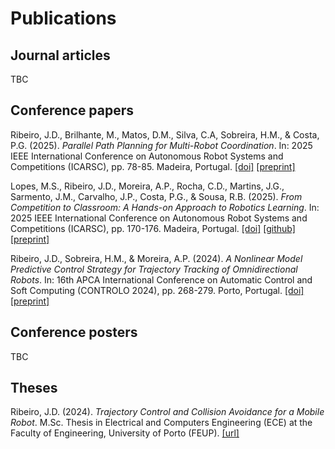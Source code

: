 # Publications

## Journal articles

TBC

<!-- Ribeiro, J.D., Sousa, R.B., Martins, J.G., Aguiar, A.S., Santos, F.N., & Sobreira, H.M. (2025).
_Indoor Benchmark of 3D LiDAR SLAM at iilab – Industry and Innovation Laboratory_.
IEEE Access, 
**<volume>**(<number>):<pages xxx-xxx>.
DOI: [TBC](https://doi.org/TBC).
URL: [TBC](TBC) -->

## Conference papers

Ribeiro, J.D., Brilhante, M., Matos, D.M., Silva, C.A, Sobreira, H.M., & Costa, P.G. (2025).
_Parallel Path Planning for Multi-Robot Coordination_.
In: 2025 IEEE International Conference on Autonomous Robot Systems and Competitions (ICARSC),
pp. 78-85. Madeira, Portugal.
[[doi]](https://doi.org/10.1109/ICARSC65809.2025.10970166)
[[preprint]](https://doi.org/10.13140/RG.2.2.15702.97609/1)

Lopes, M.S., Ribeiro, J.D., Moreira, A.P., Rocha, C.D., Martins, J.G., Sarmento, J.M., Carvalho, J.P., Costa, P.G., & Sousa, R.B. (2025).
_From Competition to Classroom: A Hands-on Approach to Robotics Learning_.
In: 2025 IEEE International Conference on Autonomous Robot Systems and Competitions (ICARSC), 
pp. 170-176. Madeira, Portugal.
[[doi]](https://doi.org/10.1109/ICARSC65809.2025.10970153)
[[github]](https://github.com/5dpo/5dpo_ratf_stem_2025)
[[preprint]](https://doi.org/10.13140/RG.2.2.33785.17769)

Ribeiro, J.D., Sobreira, H.M., & Moreira, A.P. (2024).
_A Nonlinear Model Predictive Control Strategy for Trajectory Tracking of Omnidirectional Robots_.
In: 16th APCA International Conference on Automatic Control and Soft Computing (CONTROLO 2024), 
pp. 268-279. Porto, Portugal.
[[doi]](https://doi.org/10.1007/978-3-031-81724-3_25)
[[preprint]](https://doi.org/10.13140/RG.2.2.34157.91367/1)

## Conference posters

TBC

## Theses

Ribeiro, J.D. (2024).
_Trajectory Control and Collision Avoidance for a Mobile Robot_.
M.Sc. Thesis in
Electrical and Computers Engineering (ECE) at the
Faculty of Engineering, University of Porto (FEUP).
[[url]](https://www.researchgate.net/publication/389701812)
